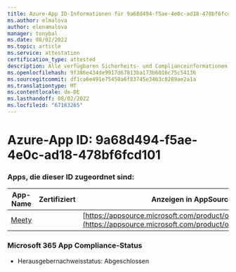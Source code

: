 ```yaml
---
title: Azure-App ID-Informationen für 9a68d494-f5ae-4e0c-ad18-478bf6fcd101
ms.author: elmalova
author: elenamalova
manager: tonybal
ms.date: 08/02/2022
ms.topic: article
ms.service: attestation
certification_type: attested
description: Alle verfügbaren Sicherheits- und Complianceinformationen für 9a68d494-f5ae-4e0c-ad18-478bf6fcd101.
ms.openlocfilehash: 9f386e434de9917d67813ba173b6016c75c54136
ms.sourcegitcommit: df1ca6e491e75450a6f83745e3463c0289ae2a1a
ms.translationtype: MT
ms.contentlocale: de-DE
ms.lasthandoff: 08/02/2022
ms.locfileid: "67163265"
---
```

# <a name="azure-app-id-9a68d494-f5ae-4e0c-ad18-478bf6fcd101"></a>Azure-App ID: 9a68d494-f5ae-4e0c-ad18-478bf6fcd101


### <a name="apps-associated-with-this-id"></a>Apps, die dieser ID zugeordnet sind:
| **App-Name** | **Zertifiziert** | **Anzeigen in AppSource** |
|--------------|---------------|-----------------------|
| [Meety](../forward/WA200004258.md) |  | [https://appsource.microsoft.com/product/office/WA200004258](https://appsource.microsoft.com/product/office/WA200004258) |

### <a name="microsoft-365-app-compliance-status"></a>Microsoft 365 App Compliance-Status
- Herausgebernachweisstatus: Abgeschlossen
